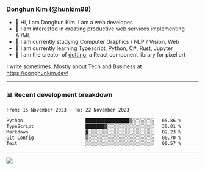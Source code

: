 ### Donghun Kim (@hunkim98)

- 👋 Hi, I am Donghun Kim. I am a web developer. 
- 🤔 I am interested in creating productive web services implementing AI/ML
- 🔭 I am currently studying Computer Graphics / NLP / Vision, Web 
- 🌱 I am currently learning Typescript, Python, C#, Rust, Jupyter
- 🎨 I am the creator of [dotting](https://github.com/hunkim98/dotting), a React component library for pixel art

I write sometimes. Mostly about Tech and Business at https://donghunkim.dev/

---
### 📊 Recent development breakdown
<!--START_SECTION:waka-->

```txt
From: 15 November 2023 - To: 22 November 2023

Python                       ████████████████▒░░░░░░░░   65.86 %
TypeScript                   ███████▓░░░░░░░░░░░░░░░░░   30.01 %
Markdown                     ▓░░░░░░░░░░░░░░░░░░░░░░░░   02.23 %
Git Config                   ▒░░░░░░░░░░░░░░░░░░░░░░░░   00.70 %
Text                         ░░░░░░░░░░░░░░░░░░░░░░░░░   00.57 %
```

<!--END_SECTION:waka-->
---

<!-- <div align='center'> -->
  <img align="center" src="https://github-readme-stats.vercel.app/api?username=hunkim98&theme=dark&show_icons=true"/>
<!-- </div> -->
<!--
**hunkim98/hunkim98** is a ✨ _special_ ✨ repository because its `README.md` (this file) appears on your GitHub profile.

Here are some ideas to get you started:

- 🔭 I’m currently working on ...
- 🌱 I’m currently learning ...
- 👯 I’m looking to collaborate on ...
- 🤔 I’m looking for help with ...
- 💬 Ask me about ...
- 📫 How to reach me: ...
- 😄 Pronouns: ...
- ⚡ Fun fact: ...
-->
